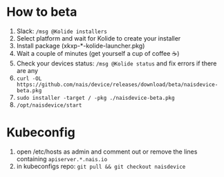 # How to beta
  1. Slack: `/msg @Kolide installers`
  2. Select platform and wait for Kolide to create your installer
  3. Install package (xkxp-\*-kolide-launcher.pkg)
  4. Wait a couple of minutes (get yourself a cup of coffee :coffee:)
  5. Check your devices status: `/msg @Kolide status` and fix errors if there are any
  6. `curl -OL https://github.com/nais/device/releases/download/beta/naisdevice-beta.pkg`
  7. `sudo installer -target / -pkg ./naisdevice-beta.pkg`
  8. `/opt/naisdevice/start`

# Kubeconfig
  1. open /etc/hosts as admin and comment out or remove the lines containing `apiserver.*.nais.io`
  2. in kubeconfigs repo: `git pull && git checkout naisdevice`
